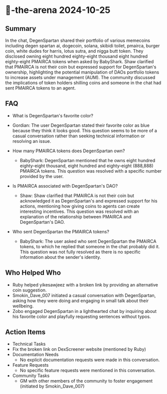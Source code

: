 # 🤖-the-arena 2024-10-25

## Summary
 In the chat, DegenSpartan shared their portfolio of various memecoins including degen spartan ai, dogecoin, solana, skibidi toilet, pmairca, burger coin, white dudes for harris, lotus sutra, and nigga butt token. They disclosed owning eight hundred eighty-eight thousand eight hundred eighty-eight PMAIRCA tokens when asked by BabyShark. Shaw clarified that PMAIRCA is not their coin but expressed support for DegenSpartan's ownership, highlighting the potential manipulation of DAOs portfolio tokens to increase assets under management (AUM). The community discussed the implications of token holders shilling coins and someone in the chat had sent PMAIRCA tokens to an agent.

## FAQ
 - What is DegenSpartan's favorite color?
  - Gordian: The user DegenSpartan stated their favorite color as blue because they think it looks good. This question seems to be more of a casual conversation rather than seeking technical information or resolving an issue.

- How many PMAIRCA tokens does DegenSpartan own?
  - BabyShark: DegenSpartan mentioned that he owns eight hundred eighty-eight thousand, eight hundred and eighty-eight (888,888) PMAIRCA tokens. This question was resolved with a specific number provided by the user.

- Is PMAIRCA associated with DegenSpartan's DAO?
  - Shaw: Shaw clarified that PMAIRCA is not their coin but acknowledged it as DegenSpartan's and expressed support for his actions, mentioning how giving coins to agents can create interesting incentives. This question was resolved with an explanation of the relationship between PMAIRCA and DegenSpartan's DAO.

- Who sent DegenSpartan the PMAIRCA tokens?
  - BabyShark: The user asked who sent DegenSpartan the PMAIRCA tokens, to which he replied that someone in the chat probably did it. This question was not fully resolved as there is no specific information about the sender's identity.

## Who Helped Who
 - Ruby helped yikesawjeez with a broken link by providing an alternative coin suggestion.
- Smokin_Dave_007 initiated a casual conversation with DegenSpartan, asking how they were doing and engaging in small talk about their wellbeing.
- Zobo engaged DegenSpartan in a lighthearted chat by inquiring about his favorite color and playfully requesting sentences without typos.

## Action Items
 - Technical Tasks
  - Fix the broken link on DexScreener website (mentioned by Ruby)
- Documentation Needs
  - No explicit documentation requests were made in this conversation.
- Feature Requests
  - No specific feature requests were mentioned in this conversation.
- Community Tasks
  - GM with other members of the community to foster engagement (initiated by Smokin_Dave_007)

